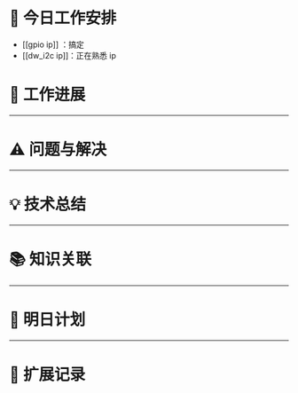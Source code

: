 



# **🔧 今日工作安排**
- [[gpio ip]] ：搞定
- [[dw_i2c ip]]：正在熟悉 ip


# **📌 工作进展**



---

# **⚠️ 问题与解决**


---

# **💡 技术总结**


---

# **📚 知识关联**


---
# **📌 明日计划**


---

# **💬 扩展记录**



